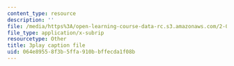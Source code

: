 ```yaml
---
content_type: resource
description: ''
file: /media/https%3A/open-learning-course-data-rc.s3.amazonaws.com/2-003sc-engineering-dynamics-fall-2011/064e89558f3b5ffa910bbffecda1f08b_QYP-oC1kP_s.vtt
file_type: application/x-subrip
resourcetype: Other
title: 3play caption file
uid: 064e8955-8f3b-5ffa-910b-bffecda1f08b
---
```

